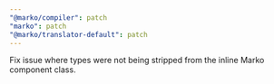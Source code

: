 ```yaml
---
"@marko/compiler": patch
"marko": patch
"@marko/translator-default": patch
---
```


Fix issue where types were not being stripped from the inline Marko component class.
